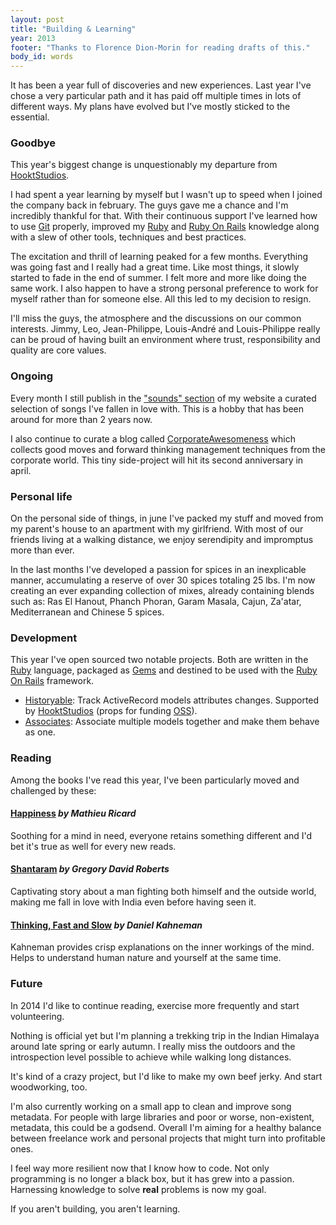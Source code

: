 ```yaml
---
layout: post
title: "Building & Learning"
year: 2013
footer: "Thanks to Florence Dion-Morin for reading drafts of this."
body_id: words
---
```


It has been a year full of discoveries and new experiences. Last year I've chose a very particular path and it has paid off multiple times in lots of different ways. My plans have evolved but I've mostly sticked to the essential.

### Goodbye
This year's biggest change is unquestionably my departure from [HooktStudios](http://hooktstudios.com).

I had spent a year learning by myself but I wasn't up to speed when I joined the company back in february. The guys gave me a chance and I'm incredibly thankful for that. With their continuous support I've learned how to use [Git](http://git-scm.com) properly, improved my [Ruby](https://www.ruby-lang.org) and [Ruby On Rails](http://rubyonrails.org) knowledge along with a slew of other tools, techniques and best practices.

The excitation and thrill of learning peaked for a few months. Everything was going fast and I really had a great time. Like most things, it slowly started to fade in the end of summer. I felt more and more like doing the same work. I also happen to have a strong personal preference to work for myself rather than for someone else. All this led to my decision to resign.

I'll miss the guys, the atmosphere and the discussions on our common interests. Jimmy, Leo, Jean-Philippe, Louis-André and Louis-Philippe really can be proud of having built an environment where trust, responsibility and quality are core values.

### Ongoing
Every month I still publish in the ["sounds" section](http://phildionne.com/sounds) of my website a curated selection of songs I've fallen in love with. This is a hobby that has been around for more than 2 years now.

I also continue to curate a blog called [CorporateAwesomeness](http://corporateawesomeness.com) which collects good moves and forward thinking management techniques from the corporate world. This tiny side-project will hit its second anniversary in april.

### Personal life
On the personal side of things, in june I've packed my stuff and moved from my parent's house to an apartment with my girlfriend. With most of our friends living at a walking distance, we enjoy serendipity and impromptus more than ever.

In the last months I've developed a passion for spices in an inexplicable manner, accumulating a reserve of over 30 spices totaling 25 lbs. I'm now creating an ever expanding collection of mixes, already containing blends such as: Ras El Hanout, Phanch Phoran, Garam Masala, Cajun, Za'atar, Mediterranean and Chinese 5 spices.

### Development
This year I've open sourced two notable projects. Both are written in the [Ruby](https://www.ruby-lang.org) language, packaged as [Gems](http://rubygems.org) and destined to be used with the [Ruby On Rails](http://rubyonrails.org) framework.

- [Historyable](https://github.com/hooktstudios/historyable): Track ActiveRecord models attributes changes. Supported by [HooktStudios](http://hooktstudios.com) (props for funding [OSS](http://en.wikipedia.org/wiki/Open-source_software)).
- [Associates](https://github.com/phildionne/associates): Associate multiple models together and make them behave as one.

### Reading
Among the books I've read this year, I've been particularly moved and challenged by these:

#### [Happiness](http://www.amazon.ca/dp/0316167258) *by Mathieu Ricard*
Soothing for a mind in need, everyone retains something different and I'd bet it's true as well for every new reads.

#### [Shantaram](http://www.amazon.ca/dp/8415139136) *by Gregory David Roberts*
Captivating story about a man fighting both himself and the outside world, making me fall in love with India even before having seen it.

#### [Thinking, Fast and Slow](http://www.amazon.ca/dp/0385676530) *by Daniel Kahneman*
Kahneman provides crisp explanations on the inner workings of the mind. Helps to understand human nature and yourself at the same time.

### Future
In 2014 I'd like to continue reading, exercise more frequently and start volunteering.

Nothing is official yet but I'm planning a trekking trip in the Indian Himalaya around late spring or early autumn. I really miss the outdoors and the introspection level possible to achieve while walking long distances.

It's kind of a crazy project, but I'd like to make my own beef jerky. And start woodworking, too.

I'm also currently working on a small app to clean and improve song metadata. For people with large libraries and poor or worse, non-existent, metadata, this could be a godsend. Overall I'm aiming for a healthy balance between freelance work and personal projects that might turn into profitable ones.

I feel way more resilient now that I know how to code. Not only programming is no longer a black box, but it has grew into a passion. Harnessing knowledge to solve __real__ problems is now my goal.

If you aren't building, you aren't learning.
